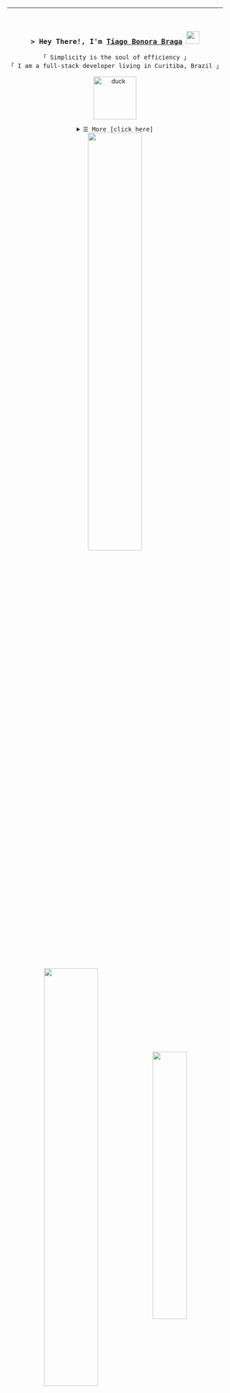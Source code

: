 <hr/>

&nbsp;&nbsp;&nbsp;
<h3 align="center" style="backgor">
        <samp>&gt; Hey There!, I'm
                <b><a target="_blank" href="https://www.linkedin.com/in/tiagocode/">Tiago Bonora Braga</a>
                <img src="https://raw.githubusercontent.com/kaueMarques/kaueMarques/master/hi.gif" width="30px" height="30px">
                </b>
        </samp>
</h3>

<p align="center">
    <samp>
            「 Simplicity is the soul of efficiency 」
            <br>
            「 I am a full-stack developer living in Curitiba, Brazil 」
            <br>
            <br>
    </samp>
    <img src="./images/duck.gif" alt="duck" height="100px">
</p>

<details align="center">
    <summary> <samp>&#9776; More [click here]</samp></summary>
    <div align="left">
        <h3 style="font-weight: 500">👨‍💻 About me:</h3 style="font-weight: 500">
        <ul>
            <li>
                ## Tiago Bonora Braga!

- 🌱 Fullstack Developer.
- 💬I am a Full Stack Software Developer passionate about creating innovative technological solutions. My commitment is to deliver high-quality products that exceed client expectations. From front-end to back-end, my goal is to bring ideas to life through efficient code and intuitive design.
My approach goes beyond code. I strive to understand clients' specific needs, working closely to ensure each solution meets not only technical requirements but also business goals. I am passionate about learning and staying updated with the latest technology trends to offer modern and innovative solutions.
By choosing my expertise, you are opting for a strategic partner dedicated to turning challenges into opportunities. I am ready to tackle complex projects, providing solutions that drive growth and innovation. Let’s create software that makes a difference!
I consider myself agile and consistent in learning new languages and adapting to any changes, ready to overcome any challenge.
If I had to define myself in three words, they would certainly be: Optimistic, Perseverant, and Dedicated!

- 📫 Email - ogait.desenvolvedor.jr@gmail.com
- ✔  Linkedin - http://www.linkedin.com/in/tiagocode  

           
    </div>
    <hr/>
   
</details>
     
<div  align="center" style="margin-bottom:100px">

<img width="50%" align="center" src="https://github-readme-stats.vercel.app/api?username=TiagoBonoraBraga&show_icons=true&theme=radical&count_private=true" />
<img width="50%" align="center" src="https://github-readme-stats.vercel.app/api?username=TiagoBonoraBraga&show_icons=true&theme=radical&count_private=true&include_all_commits=true" />


<img width="40%" align="center" src="https://github-readme-stats.vercel.app/api/top-langs/?username=TiagoBonoraBraga&show_icons=true&theme=radical&layout=compact" />
</div>

<hr/>

 &nbsp;
 &nbsp;


<div align="start">
        

## My Skills

#### Main Stack Frontend:

![JavaScript](https://img.shields.io/badge/JavaScript-F7DF1E?style=for-the-badge&logo=javascript&logoColor=black)&nbsp;
![Typescript](https://img.shields.io/badge/TypeScript-007ACC?style=for-the-badge&logo=typescript&logoColor=white)&nbsp;
![PHP](https://img.shields.io/badge/PHP-777BB4?style=for-the-badge&logo=php&logoColor=white)&nbsp;
![HTML](https://img.shields.io/badge/HTML5-E34F26?style=for-the-badge&logo=html5&logoColor=white)&nbsp;
![Git](https://img.shields.io/badge/GIT-E44C30?style=for-the-badge&logo=git&logoColor=white)&nbsp;
<img src="https://raw.githubusercontent.com/MicaelliMedeiros/micaellimedeiros/master/image/computer-illustration.png" min-width="400px" max-width="400px" width="400px" align="right" alt="Computador iuriCode">

#### Framework | Lib | Cms:

![Next.js](https://img.shields.io/badge/Next.js-000000?style=for-the-badge&logo=next.js&logoColor=white)&nbsp;
![React.js](https://img.shields.io/badge/React-20232A?style=for-the-badge&logo=react&logoColor=61DAFB)&nbsp;
![WordPress](https://img.shields.io/badge/WordPress-21759B?style=for-the-badge&logo=wordpress&logoColor=white)&nbsp;
![WooCommerce](https://img.shields.io/badge/WooCommerce-96588A?style=for-the-badge&logo=woocommerce&logoColor=white)&nbsp;


#### Style Stack: 

![CSS](https://img.shields.io/badge/CSS3-1572B6?style=for-the-badge&logo=css3&logoColor=white)&nbsp;
![styled-components](https://img.shields.io/badge/styled--components-DB7093?style=for-the-badge&logo=styled-components&logoColor=white)&nbsp;
![Tailwind CSS](https://img.shields.io/badge/Tailwind_CSS-38B2AC?style=for-the-badge&logo=tailwind-css&logoColor=white)&nbsp;
![Sass](https://img.shields.io/badge/Sass-CC6699?style=for-the-badge&logo=sass&logoColor=white)&nbsp;
![Material-UI](https://img.shields.io/badge/Material--UI-0081CB?style=for-the-badge&logo=mui&logoColor=white)&nbsp;

#### Secondary Stack:

![Python](https://img.shields.io/badge/Python-14354C?style=for-the-badge&logo=python&logoColor=white)&nbsp;


#### Studying in this moment:

![Storybook](https://img.shields.io/badge/Storybook-FF4785?style=for-the-badge&logo=storybook&logoColor=white)&nbsp;
![Next.js](https://img.shields.io/badge/Next.js-000000?style=for-the-badge&logo=next.js&logoColor=white)&nbsp;


#### Main Stack Backend:

![Node.js](https://img.shields.io/badge/Node.js-339933?style=for-the-badge&logo=node.js&logoColor=white)&nbsp;
![Express](https://img.shields.io/badge/Express-000000?style=for-the-badge&logo=express&logoColor=white)&nbsp;
![Prisma](https://img.shields.io/badge/Prisma-2D3748?style=for-the-badge&logo=prisma&logoColor=white)&nbsp;

#### Databases:

![MongoDB](https://img.shields.io/badge/MongoDB-4EA94B?style=for-the-badge&logo=mongodb&logoColor=white)&nbsp;
![Postgresql](https://img.shields.io/badge/PostgreSQL-316192?style=for-the-badge&logo=postgresql&logoColor=white)&nbsp;

#### Workstation Tools:

![VScode](https://img.shields.io/badge/vscode-4285F4?style=for-the-badge&logo=vscode&logoColor=white)&nbsp;
![Ubuntu](https://img.shields.io/badge/Ubuntu-E95420?style=for-the-badge&logo=ubuntu&logoColor=white)&nbsp;

#### Deploy:

![Vercel](https://img.shields.io/badge/Vercel-000000?style=for-the-badge&logo=vercel&logoColor=white)&nbsp;

#### Project and Task Management:

![Trello](https://img.shields.io/badge/Trello-0052CC?style=for-the-badge&logo=trello&logoColor=white)&nbsp;
![GitHub Projects](https://img.shields.io/badge/GitHub%20Projects-181717?style=for-the-badge&logo=github&logoColor=white)&nbsp;

#### Collaborative Design Tools:

![Figma](https://img.shields.io/badge/Figma-F24E1E?style=for-the-badge&logo=figma&logoColor=white)&nbsp;
![Miro](https://img.shields.io/badge/Miro-050038?style=for-the-badge&logo=miro&logoColor=white)&nbsp;

&nbsp;
&nbsp;

## Contacts:

<div> 
<a href="https://www.instagram.com/ogait_ashtar/" target="_blank"><img src="https://img.shields.io/badge/-Instagram-%23E4405F?style=for-the-badge&logo=instagram&logoColor=white">
</a>
<a href = "mailto:ogait.desenvolvedor.jr@gmail.com"> <img src="https://img.shields.io/badge/-Gmail-%23333?style=for-the-badge&logo=gmail&logoColor=white" target="_blank"></a>
<a href="https://www.linkedin.com/in/tiagocode" target="_blank"><img src="https://img.shields.io/badge/-LinkedIn-%230077B5?style=for-the-badge&logo=linkedin&logoColor=white"  target="_blank"></a> 
</div>&nbsp;&nbsp; 

  
  
<img width=100% src="https://capsule-render.vercel.app/api?type=waving&color=8F0D87&height=120&section=footer"/>

   
</div>



  

  
